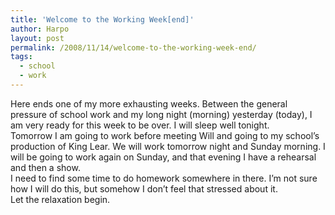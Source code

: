 ```yaml
---
title: 'Welcome to the Working Week[end]'
author: Harpo
layout: post
permalink: /2008/11/14/welcome-to-the-working-week-end/
tags:
  - school
  - work
---
```

Here ends one of my more exhausting weeks. Between the general pressure of school work and my long night (morning) yesterday (today), I am very ready for this week to be over. I will sleep well tonight.  
Tomorrow I am going to work before meeting Will and going to my school&#8217;s production of King Lear. We will work tomorrow night and Sunday morning. I will be going to work again on Sunday, and that evening I have a rehearsal and then a show.  
I need to find some time to do homework somewhere in there. I&#8217;m not sure how I will do this, but somehow I don&#8217;t feel that stressed about it.  
Let the relaxation begin.